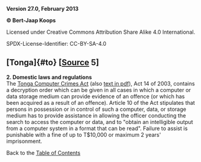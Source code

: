 **Version 27.0, February 2013**

**© Bert-Jaap Koops**

Licensed under Creative Commons Attribution Share Alike 4.0 International.

SPDX-License-Identifier: CC-BY-SA-4.0

## [Tonga]{#to} \[[Source](cls-srce.htm) 5\]

**2. Domestic laws and regulations**\
The [Tonga Computer Crimes
Act](http://www.paclii.org/to/legis/num_act/cca2003185/) (also [text in
pdf](http://www.coe.int/t/dghl/cooperation/economiccrime/cybercrime/documents/countryprofiles/tonga%20ComputerCrimesAct.pdf)),
Act 14 of 2003, contains a decryption order which can be given in all
cases in which a computer or data storage medium can provide evidence of
an offence (or which has been acquired as a result of an offence).
Article 10 of the Act stipulates that persons in possession or in
control of such a computer, data, or storage medium has to provide
assistance in allowing the officer conducting the search to access the
computer or data, and to \"obtain an intelligible output from a computer
system in a format that can be read\". Failure to assist is punishable
with a fine of up to T\$10,000 or maximum 2 years\' imprisonment.

Back to the [Table of Contents](index.html#toc)
